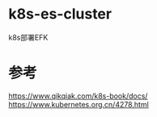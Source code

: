 # k8s-es-cluster
k8s部署EFK

# 参考
https://www.qikqiak.com/k8s-book/docs/
https://www.kubernetes.org.cn/4278.html

